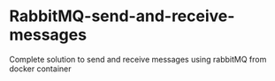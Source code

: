# RabbitMQ-send-and-receive-messages
Complete solution to send and receive messages using rabbitMQ from docker container
